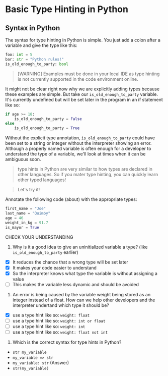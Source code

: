 # Basic Type Hinting in Python

## Syntax in Python

The syntax for type hinting in Python is simple. You just add a colon after a variable and give the type like this:
```py
foo: int = 5
bar: str = "Python rules!"
is_old_enough_to_party: bool
```

> [WARNING] Examples must be done in your local IDE as type hinting is not currently supported in the code environment online.

It might not be clear right now why we are explicitly adding types because these examples are simple. But take our `is_old_enough_to_party` variable. It's currently undefined but will be set later in the program in an if statement like so:

```py
if age >= 18:
    is_old_enough_to_party = False
else
    is_old_enough_to_party = True
```

Without the explicit type annotation, `is_old_enough_to_party` could have been set to a string or integer without the interpreter showing an error. Although a properly named variable is often enough for a developer to understand the type of a variable, we'll look at times when it can be ambiguous soon.

> type hints in Python are very similar to how types are declared in other languages. So if you mater type hinting, you can quickly learn other typed languages!

> Let's try it!

Annotate the following code (about) with the appropriate types:
```py
first_name = "Joe"
last_name = "Quimby"
age = 46
weight_in_kg = 91.7
is_mayor = True
```


CHECK YOUR UNDERSTANDING

1. Why is it a good idea to give an uninitialized variable a type? (like `is_old_enough_to_party` earlier)
- [x] It reduces the chance that a wrong type will be set later
- [x] It makes your code easier to understand
- [x] So the interpreter knows what type the variable is without assigning a value
- [ ] This makes the variable less dynamic and should be avoided

1. An error is being caused by the variable weight being stored as an integer instead of a float. How can we help other developers and the interpreter undertand which type it should be?
- [x] use a type hint like so: `weight: float`
- [ ] use a type hint like so: `weight: int or float`
- [ ] use a type hint like so: `weight: int`
- [ ] use a type hint like so: `weight: float not int`

1. Which is the correct syntax for type hints in Python?
- `str my_variable`
- `my_variable => str`
- `my_variable: str` (Answer)
- `str(my_variable)`